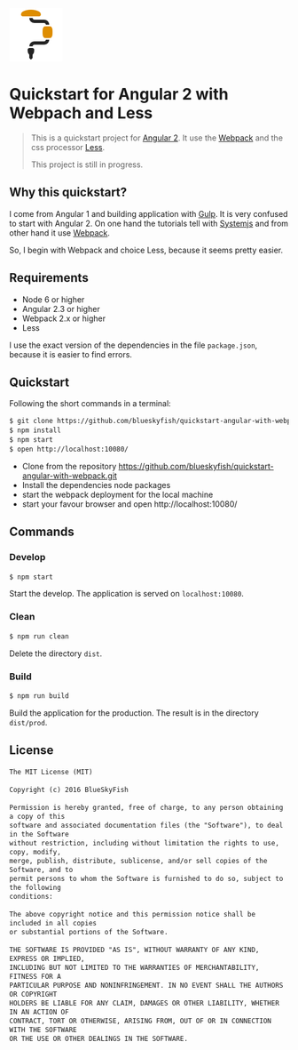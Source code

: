 
![Quickstart for Angular 2](src/assets/logo.png)

# Quickstart for Angular 2 with Webpach and Less

> This is a quickstart project for [Angular 2][angular2]. It use the
> [Webpack][webpack] and the css processor [Less][less].
>
> This project is still in progress.

## Why this quickstart?

I come from Angular 1 and building application with [Gulp][gulp]. It is very confused to start with Angular 2. On one hand the tutorials tell with [Systemjs][Systemjs] and from other hand it use [Webpack][webpack].

So, I begin with Webpack and choice Less, because it seems pretty easier.

## Requirements

* Node 6 or higher
* Angular 2.3 or higher
* Webpack 2.x or higher
* Less

I use the exact version of the dependencies in the file `package.json`, because it is easier to find errors.


## Quickstart

Following the short commands in a terminal:

```sh
$ git clone https://github.com/blueskyfish/quickstart-angular-with-webpack.git
$ npm install
$ npm start
$ open http://localhost:10080/
```

* Clone from the repository https://github.com/blueskyfish/quickstart-angular-with-webpack.git
* Install the dependencies node packages
* start the webpack deployment for the local machine
* start your favour browser and open http://localhost:10080/

## Commands

### Develop

```sh
$ npm start
```
Start the develop. The application is served on `localhost:10080`.

### Clean

```sh
$ npm run clean
```

Delete the directory `dist`.

### Build

```sh
$ npm run build
```

Build the application for the production. The result is in the directory `dist/prod`.


## License

```
The MIT License (MIT)

Copyright (c) 2016 BlueSkyFish

Permission is hereby granted, free of charge, to any person obtaining a copy of this
software and associated documentation files (the "Software"), to deal in the Software
without restriction, including without limitation the rights to use, copy, modify,
merge, publish, distribute, sublicense, and/or sell copies of the Software, and to
permit persons to whom the Software is furnished to do so, subject to the following
conditions:

The above copyright notice and this permission notice shall be included in all copies
or substantial portions of the Software.

THE SOFTWARE IS PROVIDED "AS IS", WITHOUT WARRANTY OF ANY KIND, EXPRESS OR IMPLIED,
INCLUDING BUT NOT LIMITED TO THE WARRANTIES OF MERCHANTABILITY, FITNESS FOR A
PARTICULAR PURPOSE AND NONINFRINGEMENT. IN NO EVENT SHALL THE AUTHORS OR COPYRIGHT
HOLDERS BE LIABLE FOR ANY CLAIM, DAMAGES OR OTHER LIABILITY, WHETHER IN AN ACTION OF
CONTRACT, TORT OR OTHERWISE, ARISING FROM, OUT OF OR IN CONNECTION WITH THE SOFTWARE
OR THE USE OR OTHER DEALINGS IN THE SOFTWARE.
```


[node]: https://nodejs.org/
[angular2]: https://angular.io/
[webpack]: https://webpack.js.org/
[systemjs]: https://github.com/systemjs/systemjs/
[less]: http://lesscss.org/
[gulp]: http://gulpjs.com/
